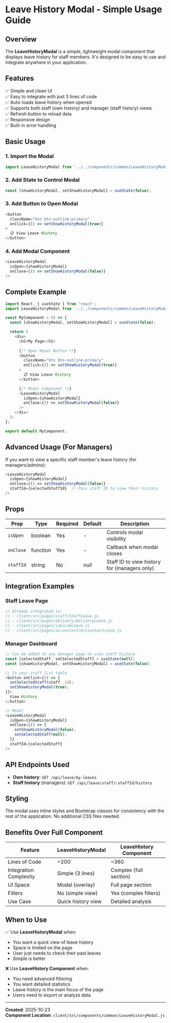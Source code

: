 # Leave History Modal - Simple Usage Guide

## Overview
The **LeaveHistoryModal** is a simple, lightweight modal component that displays leave history for staff members. It's designed to be easy to use and integrate anywhere in your application.

## Features
✅ Simple and clean UI  
✅ Easy to integrate with just 3 lines of code  
✅ Auto-loads leave history when opened  
✅ Supports both staff (own history) and manager (staff history) views  
✅ Refresh button to reload data  
✅ Responsive design  
✅ Built-in error handling  

## Basic Usage

### 1. Import the Modal
```javascript
import LeaveHistoryModal from '../../components/common/LeaveHistoryModal';
```

### 2. Add State to Control Modal
```javascript
const [showHistoryModal, setShowHistoryModal] = useState(false);
```

### 3. Add Button to Open Modal
```javascript
<button 
  className="btn btn-outline-primary"
  onClick={() => setShowHistoryModal(true)}
>
  📋 View Leave History
</button>
```

### 4. Add Modal Component
```javascript
<LeaveHistoryModal 
  isOpen={showHistoryModal} 
  onClose={() => setShowHistoryModal(false)} 
/>
```

## Complete Example

```javascript
import React, { useState } from 'react';
import LeaveHistoryModal from '../../components/common/LeaveHistoryModal';

const MyComponent = () => {
  const [showHistoryModal, setShowHistoryModal] = useState(false);

  return (
    <div>
      <h2>My Page</h2>
      
      {/* Open Modal Button */}
      <button 
        className="btn btn-outline-primary"
        onClick={() => setShowHistoryModal(true)}
      >
        📋 View Leave History
      </button>

      {/* Modal Component */}
      <LeaveHistoryModal 
        isOpen={showHistoryModal} 
        onClose={() => setShowHistoryModal(false)} 
      />
    </div>
  );
};

export default MyComponent;
```

## Advanced Usage (For Managers)

If you want to view a specific staff member's leave history (for managers/admins):

```javascript
<LeaveHistoryModal 
  isOpen={showHistoryModal} 
  onClose={() => setShowHistoryModal(false)} 
  staffId={selectedStaffId}  // Pass staff ID to view their history
/>
```

## Props

| Prop | Type | Required | Default | Description |
|------|------|----------|---------|-------------|
| `isOpen` | boolean | Yes | - | Controls modal visibility |
| `onClose` | function | Yes | - | Callback when modal closes |
| `staffId` | string | No | null | Staff ID to view history for (managers only) |

## Integration Examples

### Staff Leave Page
```javascript
// Already integrated in:
// - client/src/pages/staff/StaffLeave.js
// - client/src/pages/delivery/DeliveryLeave.js
// - client/src/pages/lab/LabLeave.js
// - client/src/pages/accountant/AccountantLeave.js
```

### Manager Dashboard
```javascript
// Can be added to any manager page to view staff history
const [selectedStaff, setSelectedStaff] = useState(null);
const [showHistoryModal, setShowHistoryModal] = useState(false);

// In your staff list table
<button onClick={() => {
  setSelectedStaff(staff._id);
  setShowHistoryModal(true);
}}>
  View History
</button>

// Modal
<LeaveHistoryModal 
  isOpen={showHistoryModal} 
  onClose={() => {
    setShowHistoryModal(false);
    setSelectedStaff(null);
  }} 
  staffId={selectedStaff}
/>
```

## API Endpoints Used

- **Own history**: `GET /api/leave/my-leaves`
- **Staff history** (managers): `GET /api/leave/staff/:staffId/history`

## Styling

The modal uses inline styles and Bootstrap classes for consistency with the rest of the application. No additional CSS files needed.

## Benefits Over Full Component

| Feature | LeaveHistoryModal | LeaveHistory Component |
|---------|-------------------|------------------------|
| Lines of Code | ~200 | ~360 |
| Integration Complexity | Simple (3 lines) | Complex (full section) |
| UI Space | Modal (overlay) | Full page section |
| Filters | No (simple view) | Yes (complex filters) |
| Use Case | Quick history view | Detailed analysis |

## When to Use

✅ Use **LeaveHistoryModal** when:
- You want a quick view of leave history
- Space is limited on the page
- User just needs to check their past leaves
- Simple is better

❌ Use **LeaveHistory Component** when:
- You need advanced filtering
- You want detailed statistics
- Leave history is the main focus of the page
- Users need to export or analyze data

---

**Created**: 2025-10-23  
**Component Location**: `client/src/components/common/LeaveHistoryModal.js`
